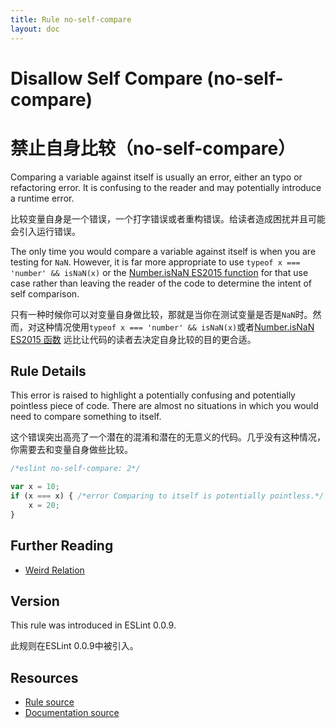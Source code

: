 ```yaml
---
title: Rule no-self-compare
layout: doc
---
```

<!-- Note: No pull requests accepted for this file. See README.md in the root directory for details. -->
# Disallow Self Compare (no-self-compare)

# 禁止自身比较（no-self-compare）

Comparing a variable against itself is usually an error, either an typo or refactoring error. It is confusing to the reader and may potentially introduce a runtime error.

比较变量自身是一个错误，一个打字错误或者重构错误。给读者造成困扰并且可能会引入运行错误。

The only time you would compare a variable against itself is when you are testing for `NaN`. However, it is far more appropriate to use `typeof x === 'number' && isNaN(x)` or the [Number.isNaN ES2015 function](https://developer.mozilla.org/en-US/docs/Web/JavaScript/Reference/Global_Objects/Number/isNaN) for that use case rather than leaving the reader of the code to determine the intent of self comparison.

只有一种时候你可以对变量自身做比较，那就是当你在测试变量是否是`NaN`时。然而，对这种情况使用`typeof x === 'number' && isNaN(x)`或者[Number.isNaN ES2015 函数](https://developer.mozilla.org/en-US/docs/Web/JavaScript/Reference/Global_Objects/Number/isNaN) 远比让代码的读者去决定自身比较的目的更合适。

## Rule Details

This error is raised to highlight a potentially confusing and potentially pointless piece of code. There are almost no situations in which you would need to compare something to itself.

这个错误突出高亮了一个潜在的混淆和潜在的无意义的代码。几乎没有这种情况，你需要去和变量自身做些比较。


```js
/*eslint no-self-compare: 2*/

var x = 10;
if (x === x) { /*error Comparing to itself is potentially pointless.*/
    x = 20;
}
```

## Further Reading

* [Weird Relation](http://jslinterrors.com/weird-relation/)

## Version

This rule was introduced in ESLint 0.0.9.

此规则在ESLint 0.0.9中被引入。

## Resources

* [Rule source](https://github.com/eslint/eslint/tree/master/lib/rules/no-self-compare.js)
* [Documentation source](https://github.com/eslint/eslint/tree/master/docs/rules/no-self-compare.md)
